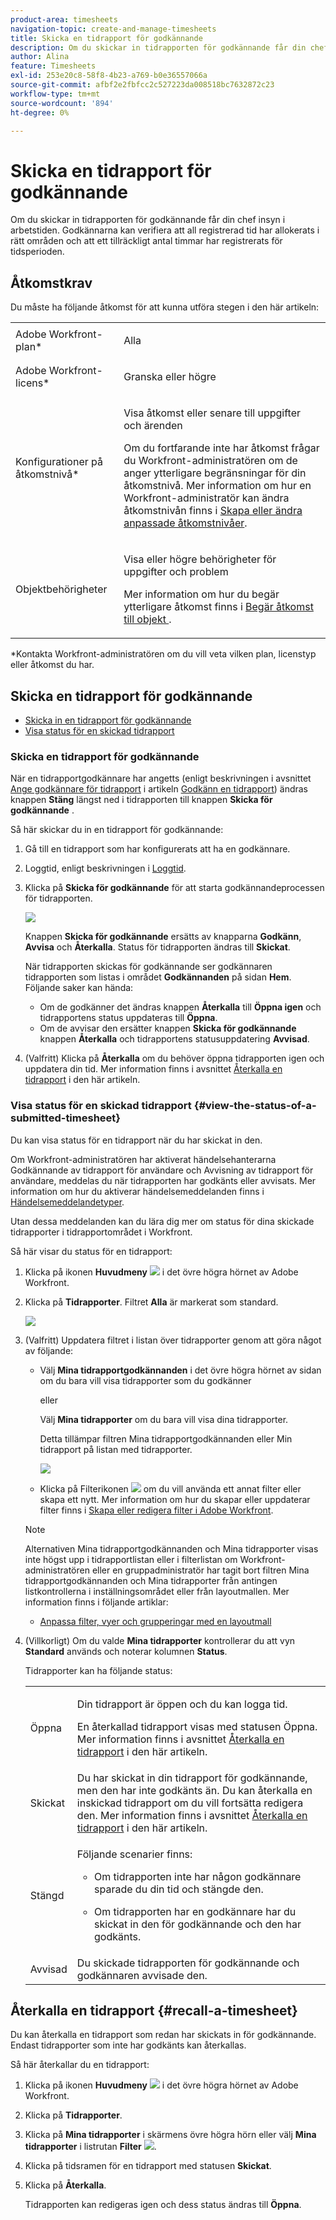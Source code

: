 ```yaml
---
product-area: timesheets
navigation-topic: create-and-manage-timesheets
title: Skicka en tidrapport för godkännande
description: Om du skickar in tidrapporten för godkännande får din chef insyn i arbetstiden. Godkännarna kan verifiera att all registrerad tid har allokerats i rätt områden och att ett tillräckligt antal timmar har registrerats för tidsperioden.
author: Alina
feature: Timesheets
exl-id: 253e20c8-58f8-4b23-a769-b0e36557066a
source-git-commit: afbf2e2fbfcc2c527223da008518bc7632872c23
workflow-type: tm+mt
source-wordcount: '894'
ht-degree: 0%

---
```


# Skicka en tidrapport för godkännande

Om du skickar in tidrapporten för godkännande får din chef insyn i arbetstiden. Godkännarna kan verifiera att all registrerad tid har allokerats i rätt områden och att ett tillräckligt antal timmar har registrerats för tidsperioden.

## Åtkomstkrav

Du måste ha följande åtkomst för att kunna utföra stegen i den här artikeln:

<table style="table-layout:auto"> 
 <col> 
 <col> 
 <tbody> 
  <tr> 
   <td role="rowheader">Adobe Workfront-plan*</td> 
   <td> <p>Alla</p> </td> 
  </tr> 
  <tr> 
   <td role="rowheader">Adobe Workfront-licens*</td> 
   <td> <p>Granska eller högre</p> </td> 
  </tr> 
  <tr> 
   <td role="rowheader">Konfigurationer på åtkomstnivå*</td> 
   <td> <p>Visa åtkomst eller senare till uppgifter och ärenden</p> <p>Om du fortfarande inte har åtkomst frågar du Workfront-administratören om de anger ytterligare begränsningar för din åtkomstnivå. Mer information om hur en Workfront-administratör kan ändra åtkomstnivån finns i <a href="../../administration-and-setup/add-users/configure-and-grant-access/create-modify-access-levels.md" class="MCXref xref">Skapa eller ändra anpassade åtkomstnivåer</a>.</p> </td> 
  </tr> 
  <tr> 
   <td role="rowheader">Objektbehörigheter</td> 
   <td> <p>Visa eller högre behörigheter för uppgifter och problem</p> <p>Mer information om hur du begär ytterligare åtkomst finns i <a href="../../workfront-basics/grant-and-request-access-to-objects/request-access.md" class="MCXref xref">Begär åtkomst till objekt </a>.</p> </td> 
  </tr> 
 </tbody> 
</table>

*Kontakta Workfront-administratören om du vill veta vilken plan, licenstyp eller åtkomst du har.

## Skicka en tidrapport för godkännande

* [Skicka in en tidrapport för godkännande](#submit-a-timesheet-for-approval)
* [Visa status för en skickad tidrapport](#view-the-status-of-a-submitted-timesheet)

### Skicka en tidrapport för godkännande

När en tidrapportgodkännare har angetts (enligt beskrivningen i avsnittet [Ange godkännare för tidrapport](../../timesheets/create-and-manage-timesheets/timesheet-approvals.md#designating-a-timesheet-approver) i artikeln [Godkänn en tidrapport](../../timesheets/create-and-manage-timesheets/timesheet-approvals.md)) ändras knappen **Stäng** längst ned i tidrapporten till knappen **Skicka för godkännande** .

Så här skickar du in en tidrapport för godkännande:

1. Gå till en tidrapport som har konfigurerats att ha en godkännare.
1. Loggtid, enligt beskrivningen i [Loggtid](../../timesheets/create-and-manage-timesheets/log-time.md).
1. Klicka på **Skicka för godkännande** för att starta godkännandeprocessen för tidrapporten.

   ![](assets/submit-for-approval-button-on-timesheet-nwe.png)

   Knappen **Skicka för godkännande** ersätts av knapparna **Godkänn**, **Avvisa** och **Återkalla**. Status för tidrapporten ändras till **Skickat**.

   När tidrapporten skickas för godkännande ser godkännaren tidrapporten som listas i området **Godkännanden** på sidan **Hem**. Följande saker kan hända:

   * Om de godkänner det ändras knappen **Återkalla** till **Öppna igen** och tidrapportens status uppdateras till **Öppna**.
   * Om de avvisar den ersätter knappen **Skicka för godkännande** knappen **Återkalla** och tidrapportens statusuppdatering **Avvisad**.

1. (Valfritt) Klicka på **Återkalla** om du behöver öppna tidrapporten igen och uppdatera din tid. Mer information finns i avsnittet [Återkalla en tidrapport](#recall-a-timesheet) i den här artikeln.

### Visa status för en skickad tidrapport {#view-the-status-of-a-submitted-timesheet}

Du kan visa status för en tidrapport när du har skickat in den.

Om Workfront-administratören har aktiverat händelsehanterarna Godkännande av tidrapport för användare och Avvisning av tidrapport för användare, meddelas du när tidrapporten har godkänts eller avvisats. Mer information om hur du aktiverar händelsemeddelanden finns i [Händelsemeddelandetyper](../../administration-and-setup/manage-workfront/emails/event-notifications-available-in-wf.md).

Utan dessa meddelanden kan du lära dig mer om status för dina skickade tidrapporter i tidrapportområdet i Workfront.

Så här visar du status för en tidrapport:

1. Klicka på ikonen **Huvudmeny** ![](assets/main-menu-icon.png) i det övre högra hörnet av Adobe Workfront.
1. Klicka på **Tidrapporter**. Filtret **Alla** är markerat som standard.

   ![](assets/timesheet-list-one-timesheet-selected-nwe-350x70.png)

1. (Valfritt) Uppdatera filtret i listan över tidrapporter genom att göra något av följande:

   * Välj **Mina tidrapportgodkännanden** i det övre högra hörnet av sidan om du bara vill visa tidrapporter som du godkänner

     eller

     Välj **Mina tidrapporter** om du bara vill visa dina tidrapporter.

     Detta tillämpar filtren Mina tidrapportgodkännanden eller Min tidrapport på listan med tidrapporter.

     ![](assets/my-timesheet-approvals-my-timesheets-pills-on-timesheets-list-nwe-350x58.png)

   * Klicka på Filterikonen ![](assets/filter-nwepng.png) om du vill använda ett annat filter eller skapa ett nytt. Mer information om hur du skapar eller uppdaterar filter finns i [Skapa eller redigera filter i Adobe Workfront](../../reports-and-dashboards/reports/reporting-elements/create-filters.md).

   >[!NOTE]
   >
   >Alternativen Mina tidrapportgodkännanden och Mina tidrapporter visas inte högst upp i tidrapportlistan eller i filterlistan om Workfront-administratören eller en gruppadministratör har tagit bort filtren Mina tidrapportgodkännanden och Mina tidrapporter från antingen listkontrollerna i inställningsområdet eller från layoutmallen. Mer information finns i följande artiklar:
   >
   >   
   >   
   >   * [Anpassa filter, vyer och grupperingar med en layoutmall](../../administration-and-setup/customize-workfront/use-layout-templates/customize-fvg-list-controls-layout-template.md)
   >   
   >

1. (Villkorligt) Om du valde **Mina tidrapporter** kontrollerar du att vyn **Standard** används och noterar kolumnen **Status**.

   Tidrapporter kan ha följande status:

   <table style="table-layout:auto"> 
    <col> 
    <col> 
    <tbody> 
     <tr> 
      <td role="rowheader">Öppna</td> 
      <td> <p>Din tidrapport är öppen och du kan logga tid. </p> <p>En återkallad tidrapport visas med statusen Öppna. Mer information finns i avsnittet <a href="#recall-a-timesheet" class="MCXref xref">Återkalla en tidrapport</a> i den här artikeln. </p> </td> 
     </tr> 
     <tr> 
      <td role="rowheader">Skickat</td> 
      <td>Du har skickat in din tidrapport för godkännande, men den har inte godkänts än. Du kan återkalla en inskickad tidrapport om du vill fortsätta redigera den. Mer information finns i avsnittet <a href="#recall-a-timesheet" class="MCXref xref">Återkalla en tidrapport</a> i den här artikeln. </td> 
     </tr> 
     <tr> 
      <td role="rowheader">Stängd</td> 
      <td> <p>Följande scenarier finns:</p> 
       <ul> 
        <li> <p>Om tidrapporten inte har någon godkännare sparade du din tid och stängde den.</p> </li> 
        <li> <p>Om tidrapporten har en godkännare har du skickat in den för godkännande och den har godkänts.</p> </li> 
       </ul> </td> 
     </tr> 
     <tr> 
      <td role="rowheader">Avvisad</td> 
      <td>Du skickade tidrapporten för godkännande och godkännaren avvisade den.</td> 
     </tr> 
    </tbody> 
   </table>

## Återkalla en tidrapport {#recall-a-timesheet}

Du kan återkalla en tidrapport som redan har skickats in för godkännande. Endast tidrapporter som inte har godkänts kan återkallas.

Så här återkallar du en tidrapport:

1. Klicka på ikonen **Huvudmeny** ![](assets/main-menu-icon.png) i det övre högra hörnet av Adobe Workfront.

1. Klicka på **Tidrapporter**.
1. Klicka på **Mina tidrapporter** i skärmens övre högra hörn eller välj **Mina tidrapporter** i listrutan **Filter** ![](assets/filter-nwepng.png).
1. Klicka på tidsramen för en tidrapport med statusen **Skickat**.
1. Klicka på **Återkalla**.

   Tidrapporten kan redigeras igen och dess status ändras till **Öppna**.
